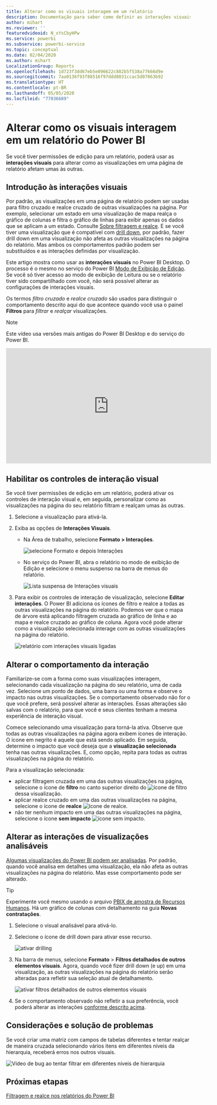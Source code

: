```yaml
---
title: Alterar como os visuais interagem em um relatório
description: Documentação para saber como definir as interações visuais em um relatório de serviço do Microsoft Power BI e um relatório do Power BI Desktop.
author: mihart
ms.reviewer: ''
featuredvideoid: N_xYsCbyHPw
ms.service: powerbi
ms.subservice: powerbi-service
ms.topic: conceptual
ms.date: 02/04/2020
ms.author: mihart
LocalizationGroup: Reports
ms.openlocfilehash: 1d723f3dd67eb5e096622c882b5f538a77666d9e
ms.sourcegitcommit: 7aa0136f93f88516f97ddd8031ccac5d07863b92
ms.translationtype: HT
ms.contentlocale: pt-BR
ms.lasthandoff: 05/05/2020
ms.locfileid: "77036689"
---
```

# <a name="change-how-visuals-interact-in-a-power-bi-report"></a>Alterar como os visuais interagem em um relatório do Power BI
Se você tiver permissões de edição para um relatório, poderá usar as **interações visuais** para alterar como as visualizações em uma página de relatório afetam umas às outras. 

## <a name="introduction-to-visual-interactions"></a>Introdução às interações visuais
Por padrão, as visualizações em uma página de relatório podem ser usadas para filtro cruzado e realce cruzado de outras visualizações na página.
Por exemplo, selecionar um estado em uma visualização de mapa realça o gráfico de colunas e filtra o gráfico de linhas para exibir apenas os dados que se aplicam a um estado.
Consulte [Sobre filtragem e realce](power-bi-reports-filters-and-highlighting.md). E se você tiver uma visualização que é compatível com [drill down](consumer/end-user-drill.md), por padrão, fazer drill down em uma visualização não afeta as outras visualizações na página do relatório. Mas ambos os comportamentos padrão podem ser substituídos e as interações definidas por visualização.

Este artigo mostra como usar as **interações visuais** no Power BI Desktop. O processo é o mesmo no serviço do Power BI [Modo de Exibição de Edição](service-interact-with-a-report-in-editing-view.md). Se você só tiver acesso ao modo de exibição de Leitura ou se o relatório tiver sido compartilhado com você, não será possível alterar as configurações de interações visuais.

Os termos *filtro cruzado* e *realce cruzado* são usados para distinguir o comportamento descrito aqui do que acontece quando você usa o painel **Filtros** para *filtrar* e *realçar* visualizações.  

> [!NOTE]
> Este vídeo usa versões mais antigas do Power BI Desktop e do serviço do Power BI. 
>
>

<iframe width="560" height="315" src="https://www.youtube.com/embed/N_xYsCbyHPw?list=PL1N57mwBHtN0JFoKSR0n-tBkUJHeMP2cP" frameborder="0" allowfullscreen></iframe>


## <a name="enable-the-visual-interaction-controls"></a>Habilitar os controles de interação visual
Se você tiver permissões de edição em um relatório, poderá ativar os controles de interação visual e, em seguida, personalizar como as visualizações na página do seu relatório filtram e realçam umas às outras. 

1. Selecione a visualização para ativá-la.  
2. Exiba as opções de **Interações Visuais**.
    

    - Na Área de trabalho, selecione **Formato > Interações**.

        ![selecione Formato e depois Interações](media/service-reports-visual-interactions/power-bi-interaction.png)

    - No serviço do Power BI, abra o relatório no modo de exibição de Edição e selecione o menu suspenso na barra de menus do relatório.

        ![Lista suspensa de Interações visuais](media/service-reports-visual-interactions/power-bi-service.png)

3. Para exibir os controles de interação de visualização, selecione **Editar interações**. O Power BI adiciona os ícones de filtro e realce a todas as outras visualizações na página do relatório. Podemos ver que o mapa de árvore está aplicando filtragem cruzada ao gráfico de linha e ao mapa e realce cruzado ao gráfico de coluna. Agora você pode alterar como a visualização selecionada interage com as outras visualizações na página do relatório.
   
    ![relatório com interações visuais ligadas](media/service-reports-visual-interactions/power-bi-turn-on.png)


## <a name="change-the-interaction-behavior"></a>Alterar o comportamento da interação
Familiarize-se com a forma como suas visualizações interagem, selecionando cada visualização na página do seu relatório, uma de cada vez.  Selecione um ponto de dados, uma barra ou uma forma e observe o impacto nas outras visualizações. Se o comportamento observado não for o que você prefere, será possível alterar as interações. Essas alterações são salvas com o relatório, para que você e seus clientes tenham a mesma experiência de interação visual.


Comece selecionando uma visualização para torná-la ativa.  Observe que todas as outras visualizações na página agora exibem ícones de interação. O ícone em negrito é aquele que está sendo aplicado. Em seguida, determine o impacto que você deseja que a **visualização selecionada** tenha nas outras visualizações.  E, como opção, repita para todas as outras visualizações na página do relatório.

Para a visualização selecionada:
   
   * aplicar filtragem cruzada em uma das outras visualizações na página, selecione o ícone de **filtro** no canto superior direito do ![ícone de filtro](media/service-reports-visual-interactions/power-bi-filter-icon.png) dessa visualização.
   * aplicar realce cruzado em uma das outras visualizações na página, selecione o ícone de **realce** ![ícone de realce](media/service-reports-visual-interactions/power-bi-highlight-icon.png).
   * não ter nenhum impacto em uma das outras visualizações na página, selecione o ícone **sem impacto** ![ícone sem impacto](media/service-reports-visual-interactions/power-bi-no-impact.png).

## <a name="change-the-interactions-of-drillable-visualizations"></a>Alterar as interações de visualizações analisáveis
[Algumas visualizações do Power BI podem ser analisadas](consumer/end-user-drill.md). Por padrão, quando você analisa em detalhes uma visualização, ela não afeta as outras visualizações na página do relatório. Mas esse comportamento pode ser alterado. 

> [!TIP]
> Experimente você mesmo usando o arquivo [PBIX de amostra de Recursos Humanos](https://download.microsoft.com/download/6/9/5/69503155-05A5-483E-829A-F7B5F3DD5D27/Human%20Resources%20Sample%20PBIX.pbix). Há um gráfico de colunas com detalhamento na guia **Novas contratações**.
>

1. Selecione o visual analisável para ativá-lo. 

2. Selecione o ícone de drill down para ativar esse recurso.

    ![ativar drilling](media/service-reports-visual-interactions/power-bi-drill-down.png)

2. Na barra de menus, selecione **Formato** > **Filtros detalhados de outros elementos visuais**.  Agora, quando você fizer drill down (e up) em uma visualização, as outras visualizações na página do relatório serão alteradas para refletir sua seleção atual de detalhamento. 

    ![ativar filtros detalhados de outros elementos visuais](media/service-reports-visual-interactions/power-bi-drill.png)

3. Se o comportamento observado não refletir a sua preferência, você poderá alterar as interações [conforme descrito acima](#change-the-interaction-behavior).

## <a name="considerations-and-troubleshooting"></a>Considerações e solução de problemas
Se você criar uma matriz com campos de tabelas diferentes e tentar realçar de maneira cruzada selecionando vários itens em diferentes níveis da hierarquia, receberá erros nos outros visuais. 

![Vídeo de bug ao tentar filtrar em diferentes níveis de hierarquia](media/service-reports-visual-interactions/cross-highlight.gif)
    
## <a name="next-steps"></a>Próximas etapas
[Filtragem e realce nos relatórios do Power BI](power-bi-reports-filters-and-highlighting.md)